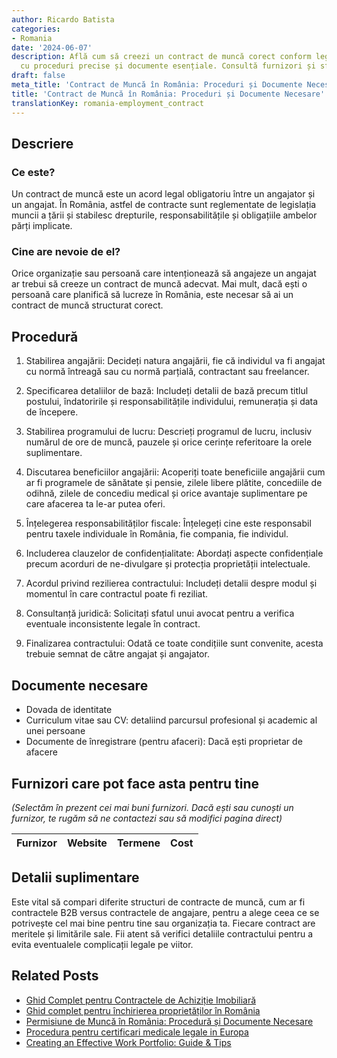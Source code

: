 ```yaml
---
author: Ricardo Batista
categories:
- Romania
date: '2024-06-07'
description: Află cum să creezi un contract de muncă corect conform legislației române,
  cu proceduri precise și documente esențiale. Consultă furnizori și sfaturi legale.
draft: false
meta_title: 'Contract de Muncă în România: Proceduri și Documente Necesare'
title: 'Contract de Muncă în România: Proceduri și Documente Necesare'
translationKey: romania-employment_contract
---
```



## Descriere
### Ce este?
Un contract de muncă este un acord legal obligatoriu între un angajator și un angajat. În România, astfel de contracte sunt reglementate de legislația muncii a țării și stabilesc drepturile, responsabilitățile și obligațiile ambelor părți implicate.

### Cine are nevoie de el?
Orice organizație sau persoană care intenționează să angajeze un angajat ar trebui să creeze un contract de muncă adecvat. Mai mult, dacă ești o persoană care planifică să lucreze în România, este necesar să ai un contract de muncă structurat corect.

## Procedură

1. Stabilirea angajării: Decideți natura angajării, fie că individul va fi angajat cu normă întreagă sau cu normă parțială, contractant sau freelancer.

2. Specificarea detaliilor de bază: Includeți detalii de bază precum titlul postului, îndatoririle și responsabilitățile individului, remunerația și data de începere.

3. Stabilirea programului de lucru: Descrieți programul de lucru, inclusiv numărul de ore de muncă, pauzele și orice cerințe referitoare la orele suplimentare.

4. Discutarea beneficiilor angajării: Acoperiți toate beneficiile angajării cum ar fi programele de sănătate și pensie, zilele libere plătite, concediile de odihnă, zilele de concediu medical și orice avantaje suplimentare pe care afacerea ta le-ar putea oferi.

5. Înțelegerea responsabilităților fiscale: Înțelegeți cine este responsabil pentru taxele individuale în România, fie compania, fie individul.

6. Includerea clauzelor de confidențialitate: Abordați aspecte confidențiale precum acorduri de ne-divulgare și protecția proprietății intelectuale.

7. Acordul privind rezilierea contractului: Includeți detalii despre modul și momentul în care contractul poate fi reziliat.

8. Consultanță juridică: Solicitați sfatul unui avocat pentru a verifica eventuale inconsistente legale în contract.

9. Finalizarea contractului: Odată ce toate condițiile sunt convenite, acesta trebuie semnat de către angajat și angajator.

## Documente necesare
- Dovada de identitate
- Curriculum vitae sau CV: detaliind parcursul profesional și academic al unei persoane
- Documente de înregistrare (pentru afaceri): Dacă ești proprietar de afacere

## Furnizori care pot face asta pentru tine

_(Selectăm în prezent cei mai buni furnizori. Dacă ești sau cunoști un furnizor, te rugăm să ne contactezi sau să modifici pagina direct)_

| Furnizor        |     Website     |     Termene      |       Cost       |
| :-------------: | :-------------: |  :-------------: | :-------------: |

## Detalii suplimentare
Este vital să compari diferite structuri de contracte de muncă, cum ar fi contractele B2B versus contractele de angajare, pentru a alege ceea ce se potrivește cel mai bine pentru tine sau organizația ta. Fiecare contract are meritele și limitările sale. Fii atent să verifici detaliile contractului pentru a evita eventualele complicații legale pe viitor.


## Related Posts

- [Ghid Complet pentru Contractele de Achiziție Imobiliară](https://tramitit.com/ro/guides/romania/act_de_vanzare-cumparare_imobil/)
- [Ghid complet pentru închirierea proprietăților în România](https://tramitit.com/ro/guides/romania/contract_de_inchiriere/)
- [Permisiune de Muncă în România: Procedură și Documente Necesare](https://tramitit.com/ro/guides/romania/solicitare_permis_de_munca_pentru_expati/)
- [Procedura pentru certificari medicale legale in Europa](https://tramitit.com/ro/guides/romania/institut_legal_medical/)
- [Creating an Effective Work Portfolio: Guide & Tips](https://tramitit.com/ro/guides/romania/carnet_de_munca/)